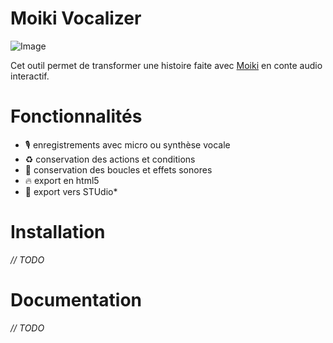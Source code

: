 # Moiki Vocalizer

![Image](../master/public/logo192.png?raw=true)

Cet outil permet de transformer une histoire faite avec [Moiki](https://moiki.fr) en conte audio interactif.

# Fonctionnalités

+ 🎙️ enregistrements avec micro ou synthèse vocale
+ ♻️ conservation des actions et conditions
+ 🎵 conservation des boucles et effets sonores
+ 🔥 export en html5
+ 🦄 export vers STUdio* 

# Installation

_// TODO_

# Documentation

_// TODO_
